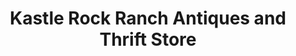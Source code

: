 ---
title: "Kastle Rock Ranch Antiques and Thrift Store"
url: /morganton/kastle-rock-ranch-antiques-and-thrift-store/
shop: antiques
---